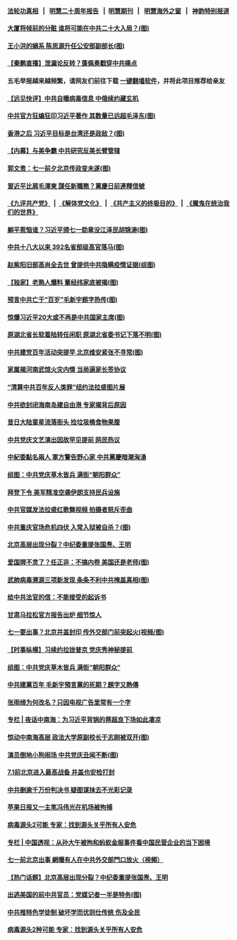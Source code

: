 #### [法轮功真相](https://github.com/gfw-breaker/truth/blob/master/README.md?t=0) &nbsp;&nbsp;|&nbsp;&nbsp; [明慧二十周年报告](https://github.com/gfw-breaker/mh-reports/blob/master/README.md?t=0) &nbsp;&nbsp;|&nbsp;&nbsp;[明慧期刊](https://github.com/gfw-breaker/mh-qikan) &nbsp;&nbsp;|&nbsp;&nbsp; [明慧海外之窗](https://github.com/gfw-breaker/mh-news/blob/master/README.md?t=0) &nbsp;&nbsp;|&nbsp;&nbsp; [神韵特别报道](https://github.com/gfw-breaker/mh-news/blob/master/shenyun.md?t=0)
#### [ 大厦将倾前的分赃 谁将可能在中共二十大入局？(图)](https://github.com/gfw-breaker/banned-news3/blob/master/pages/p2/976340.md)
#### [ 王小洪的嫡系 陈思源升任公安部副部长(图)](https://github.com/gfw-breaker/banned-news3/blob/master/pages/p2/976465.md)
#### [ 【秦鹏直播】泄漏论反转？蓬佩奥戳穿中共痛点](https://github.com/gfw-breaker/banned-news3/blob/master/pages/nsc413/n13054186.md)
#### 五毛举报越来越频繁，请网友们前往下载 [一键翻墙软件](https://github.com/gfw-breaker/ssr-accounts)，并将此项目推荐给亲友
#### [ 【远见快评】中共自曝病毒信息 中俄续约藏玄机](https://github.com/gfw-breaker/banned-news3/blob/master/pages/nsc413/n13054117.md)
#### [ 中共官方狂编狂印习近平著作 其数量已远超毛泽东(图)](https://github.com/gfw-breaker/banned-news3/blob/master/pages/p2/976537.md)
#### [ 香港之后 习近平目标是台湾还是政敌？(图)](https://github.com/gfw-breaker/banned-news3/blob/master/pages/p2/976475.md)
#### [ 【内幕】与美争霸 中共研究反美长臂管辖](https://github.com/gfw-breaker/banned-news3/blob/master/pages/nsc413/n13024693.md)
#### [ 郭文贵：七一前夕北京传政变未遂(图)](https://github.com/gfw-breaker/banned-news3/blob/master/pages/p2/976536.md)
#### [ 習近平比肩毛澤東 謀任新職務？黨慶日前連釋信號](https://github.com/gfw-breaker/banned-news3/blob/master/pages/soh5/520193.md)
#### [《九评共产党》](https://github.com/begood0513/9ping.md/blob/master/README.md) &nbsp;|&nbsp; [《解体党文化》](../../../../jtdwh.md/blob/master/README.md)  &nbsp;|&nbsp; [《共产主义的终极目的》](../../../../gczydzjmd.md/blob/master/README.md) &nbsp;|&nbsp; [《魔鬼在统治我们的世界》](../../../../mgztzwmdsj.md/blob/master/README.md) 
#### [ 躺平惹恼谁？习近平颁七一勋章没江泽民胡锦涛(图)](https://github.com/gfw-breaker/banned-news3/blob/master/pages/p2/976360.md)
#### [ 中共十八大以来 392名省部级高官落马(图)](https://github.com/gfw-breaker/banned-news3/blob/master/pages/p2/976454.md)
#### [ 赵紫阳旧部高尚全去世 曾提供中共隐瞒疫情证据(组图)](https://github.com/gfw-breaker/banned-news3/blob/master/pages/p2/976418.md)
#### [ 【独家】老熟人爆料 董经纬家底被揭(图)](https://github.com/gfw-breaker/banned-news3/blob/master/pages/p2/976414.md)
#### [ 预言中共亡于“百岁”毛新宇题字热传(图)](https://github.com/gfw-breaker/banned-news3/blob/master/pages/p2/976357.md)
#### [ 惊爆习近平20大或不再是中共国家主席(图)](https://github.com/gfw-breaker/banned-news3/blob/master/pages/p2/976319.md)
#### [ 原湖北省长软着陆转任闲职 原湖北省委书记下落不明(图)](https://github.com/gfw-breaker/banned-news3/blob/master/pages/p2/976135.md)
#### [ 中共建党百年活动突提早 北京维安紧张不寻常(图)](https://github.com/gfw-breaker/banned-news3/blob/master/pages/p1/976469.md)
#### [ 家属揭河南武馆火灾内情 当局逼家长签协议](https://github.com/gfw-breaker/banned-news3/blob/master/pages/nf4514/n13050481.md)
#### [ “清算中共百年反人类罪”纽约法拉盛图片展](https://github.com/gfw-breaker/banned-news3/blob/master/pages/nf4514/n13052220.md)
#### [ 中共欲封闭海南岛建自由港 专家揭背后原因](https://github.com/gfw-breaker/banned-news3/blob/master/pages/nsc413/n13052645.md)
#### [ 昔日大陆童星流落街头 捡垃圾桶食物果腹](https://github.com/gfw-breaker/banned-news3/blob/master/pages/nsc413/n13052850.md)
#### [ 中共党庆文艺演出因故罕见提前 网民热议](https://github.com/gfw-breaker/banned-news3/blob/master/pages/nsc413/n13052398.md)
#### [ 中紀委點名兩人 軍方警告野心家 中共黨慶暗潮洶湧](https://github.com/gfw-breaker/banned-news3/blob/master/pages/soh5/520259.md)
#### [ 组图：中共党庆草木皆兵 满街“朝阳群众”](https://github.com/gfw-breaker/banned-news3/blob/master/pages/nf4514/n13053804.md)
#### [ 拜登下令 美军精准空袭伊朗支持民兵设施](https://github.com/gfw-breaker/banned-news3/blob/master/pages/nf4514/n13051694.md)
#### [ 中共官媒发法拉盛红歌舞视频 拍摄者怒斥歪曲](https://github.com/gfw-breaker/banned-news3/blob/master/pages/nf4514/n13052125.md)
#### [ 中共重庆官场危机四伏 入常入狱被自杀？(图)](https://github.com/gfw-breaker/banned-news3/blob/master/pages/p2/976416.md)
#### [ 北京高层出现分裂？中纪委重提张国焘、王明](https://github.com/gfw-breaker/banned-news3/blob/master/pages/prog1138/a103152822.md)
#### [ 爱国牌不灵了？任正非：不搞内卷 美国还是老师(图)](https://github.com/gfw-breaker/banned-news3/blob/master/pages/p5/976373.md)
#### [ 武肺病毒溯源三项新发现 条条不利中共掩盖真相(图)](https://github.com/gfw-breaker/banned-news3/blob/master/pages/p1/976379.md)
#### [ 给中共法官的信：不能接受的起诉书](https://github.com/gfw-breaker/banned-news3/blob/master/pages/nsc413/n13054073.md)
#### [ 甘肃马拉松官方报告出炉 细节惊人](https://github.com/gfw-breaker/banned-news3/blob/master/pages/nsc413/n13051626.md)
#### [ 七一要出事？北京井盖封印 传外交部门前突起火(视频/图)](https://github.com/gfw-breaker/banned-news3/blob/master/pages/p1/976476.md)
#### [ 【时事纵横】习续约拉拢普京 党庆秀神秘提前 ](https://github.com/gfw-breaker/banned-news3/blob/master/pages/nsc413/n13054125.md)
#### [ 组图：中共党庆草木皆兵 满街“朝阳群众”](https://github.com/gfw-breaker/banned-news3/blob/master/pages/nsc413/n13053804.md)
#### [ 中共建黨百年 毛新宇預言黨的死期？題字又熱傳](https://github.com/gfw-breaker/banned-news3/blob/master/pages/soh5/519977.md)
#### [ 张雨绮为何改名？只因电视广告里常有一个字](https://github.com/gfw-breaker/banned-news3/blob/master/pages/nsc413/n13054065.md)
#### [ 专栏 | 夜话中南海：为习近平背锅的蒋超良下场如此凄凉](https://github.com/gfw-breaker/banned-news3/blob/master/pages/yehuazhongnanhai/gx-06252021153648.md)
#### [ 惊动中南海高层 政法大学原副校长于志刚被双开(图)](https://github.com/gfw-breaker/banned-news3/blob/master/pages/p2/976522.md)
#### [ 演员倒地小狗闹场 中共党庆丑闻不断(图)](https://github.com/gfw-breaker/banned-news3/blob/master/pages/p1/976506.md)
#### [ 7.1前北京进入最高战备 井盖也安检打封](https://github.com/gfw-breaker/banned-news3/blob/master/pages/nsc413/n13053641.md)
#### [ 中共删逾千万份判决书 疑图谋抹去不光彩记录](https://github.com/gfw-breaker/banned-news3/blob/master/pages/nsc413/n13052156.md)
#### [ 苹果日报又一主笔冯伟光在机场被拘捕](https://github.com/gfw-breaker/banned-news3/blob/master/pages/nf4514/n13051282.md)
#### [ 病毒源头2可能 专家：找到源头关乎所有人安危](https://github.com/gfw-breaker/banned-news3/blob/master/pages/nf4514/n13045323.md)
#### [ 专栏 | 中国透视：从孙大午被拘和蚂蚁金服事件看中国民营企业的当下困境](https://github.com/gfw-breaker/banned-news3/blob/master/pages/zhongguotoushi/panel-11132020163328.md)
#### [ 七一前北京出事 網曝有人在中共外交部門口放火（視頻）](https://github.com/gfw-breaker/banned-news3/blob/master/pages/soh5/520301.md)
#### [ 【热门话题】北京高层出现分裂？中纪委重提张国焘、王明](https://github.com/gfw-breaker/banned-news3/blob/master/pages/prog204/a103152927.md)
#### [ 出逃美国的前中共官员：党媒记者一半是特务(图)](https://github.com/gfw-breaker/banned-news3/blob/master/pages/p2/976459.md)
#### [ 中共推特色学徒制 破坏学而优则仕传统 伤及全民](https://github.com/gfw-breaker/banned-news3/blob/master/pages/nsc413/n13051217.md)
#### [ 病毒源头2种可能 专家：找到源头关乎所有人安危](https://github.com/gfw-breaker/banned-news3/blob/master/pages/nsc413/n13045323.md)
